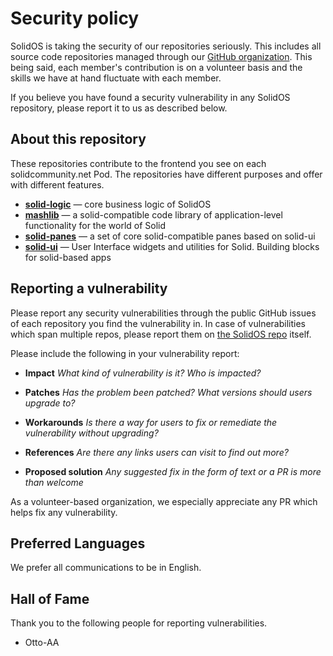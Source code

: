 # Security policy

SolidOS is taking the security of our repositories seriously. This includes all source code repositories managed through our [GitHub organization](https://github.com/solidos). This being said, each member's contribution is on a volunteer basis and the skills we have at hand fluctuate with each member.

If you believe you have found a security vulnerability in any SolidOS repository, please report it to us as described below.

## About this repository

These repositories contribute to the frontend you see on each solidcommunity.net Pod. The repositories have different purposes and offer with different features.

- [**solid-logic**](https://github.com/solidos/solid-logic) — core business logic of SolidOS
- [**mashlib**](https://github.com/solidos/mashlib/) — a solid-compatible code library of application-level functionality for the world of Solid
- [**solid-panes**](https://github.com/solidos/solid-panes) — a set of core solid-compatible panes based on solid-ui
- [**solid-ui**](https://github.com/solidos/solid-ui) — User Interface widgets and utilities for Solid. Building blocks for solid-based apps

## Reporting a vulnerability

Please report any security vulnerabilities through the public GitHub issues of each repository you find the vulnerability in. In case of vulnerabilities which span multiple repos, please report them on [the SolidOS repo](https://github.com/SolidOS/solidos/issues/new) itself.

Please include the following in your vulnerability report:

* **Impact**
_What kind of vulnerability is it? Who is impacted?_

* **Patches**
_Has the problem been patched? What versions should users upgrade to?_

* **Workarounds**
_Is there a way for users to fix or remediate the vulnerability without upgrading?_

* **References**
_Are there any links users can visit to find out more?_

* **Proposed solution**
_Any suggested fix in the form of text or a PR is more than welcome_

As a volunteer-based organization, we especially appreciate any PR which helps fix any vulnerability.

## Preferred Languages

We prefer all communications to be in English.

## Hall of Fame

Thank you to the following people for reporting vulnerabilities.

  * Otto-AA
